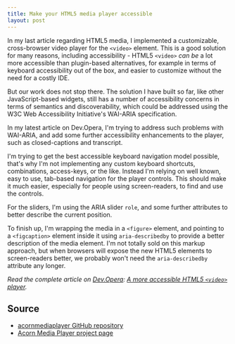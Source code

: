 ```yaml
---
title: Make your HTML5 media player accessible
layout: post
---
```


In my last article regarding HTML5 media, I implemented a customizable, cross-browser video player for the `<video>` element. This is a good solution for many reasons, including accessibility - HTML5 `<video>` *can be* a lot more accessible than plugin-based alternatives, for example in terms of keyboard accessibility out of the box, and easier to customize without the need for a costly IDE.

But our work does not stop there. The solution I have built so far, like other JavaScript-based widgets, still has a number of accessibility concerns in terms of semantics and discoverability, which could be addressed using the W3C Web Accessibility Initiative's WAI-ARIA specification.

In my latest article on Dev.Opera, I'm trying to address such problems with WAI-ARIA, and add some further accessibility enhancements to the player, such as closed-captions and transcript.

I'm trying to get the best accessible keyboard navigation model possible, that's why I'm not implementing any custom keyboard shortcuts, combinations, access-keys, or the like. Instead I'm relying on well known, easy to use, tab-based navigation for the player controls. This should make it much easier, especially for people using screen-readers, to find and use the controls.

For the sliders, I'm using the ARIA slider `role`, and some further attributes to better describe the current position.

To finish up, I'm wrapping the media in a `<figure>` element, and pointing to a `<figcaption>` element inside it using `aria-describedby` to provide a better description of the media element. I'm not totally sold on this markup approach, but when browsers will expose the new HTML5 elements to screen-readers better, we probably won't need the `aria-describedby` attribute any longer.

*Read the complete article on [Dev.Opera](http://dev.opera.com/): [A more accessible HTML5 `<video>` player](https://web.archive.org/web/20200712114530/https://dev.opera.com/articles/more-accessible-html5-video-player/).*


Source
------
* [acornmediaplayer GitHub repository](https://github.com/ghinda/acornmediaplayer/)
* [Acorn Media Player project page](/acornmediaplayer/)
